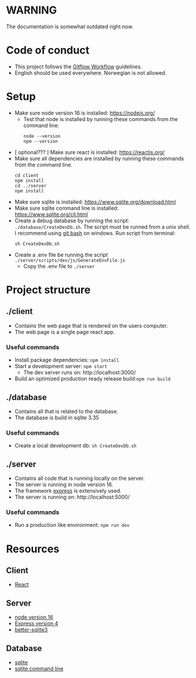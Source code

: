 # WARNING
   The documentation is somewhat outdated right now.

# Code of conduct
 - This project follows the [Gitflow Workflow](https://www.atlassian.com/git/tutorials/comparing-workflows/gitflow-workflow) guidelines. 
 - English should be used everywhere. Norwegian is not allowed.

# Setup
 - Make sure node version 16 is installed: https://nodejs.org/
    - Test that node is installed by running these commands from the command line:
        ```
        node --version
        npm --version
        ```
 - [ optional??? ] Make sure react is installed: https://reactjs.org/
 - Make sure all dependencies are installed by running these commands from the command line.
    ```
    cd client
    npm install
    cd ../server
    npm install
    ```
 - Make sure sqlite is installed: https://www.sqlite.org/download.html
 - Make sure sqlite command line is installed: https://www.sqlite.org/cli.html
 - Create a debug database by running the script: `./database/CreateDevDb.sh`. The script must be runned from a unix shell. I recommend using [git bash](https://gitforwindows.org/) on windows. Run script from terminal:
    ```
    sh CreateDevDb.sh
    ```
 - Create a .env file be running the script `./server/scripts/dev/js/GenerateEnvFile.js`
   - Copy the .env file to `./server`

# Project structure
## ./client
 - Contains the web page that is rendered on the users computer.
 - The web page is a single page react app.

 ### Useful commands

 - Install package dependencies: `npm install`
 - Start a development server: `npm start`
   - The dev server runs on: http://localhost:3000/
 - Build an optimized production ready release build:`npm run build`

 ## ./database
 - Contains all that is related to the database.
 - The database is build in sqlite 3.35

### Useful commands
 - Create a local development db: `sh CreateDevDb.sh` 

## ./server
 - Contains all code that is running locally on the server.
 - The server is running in node version 16.
 - The framework [express](https://expressjs.com/) is extensively used.
 - The server is running on: http://localhost:5000/

### Useful commands
 - Run a production like environment: `npm run dev`

# Resources
 ## Client
 - [React](https://reactjs.org/)
 ## Server
 - [node version 16](https://nodejs.org/)
 - [Express version 4](https://expressjs.com/)
 - [better-sqlite3](https://github.com/JoshuaWise/better-sqlite3)

 ## Database 
 - [sqlite](https://www.sqlite.org/index.html)
 - [sqlite command line](https://www.sqlite.org/cli.html)